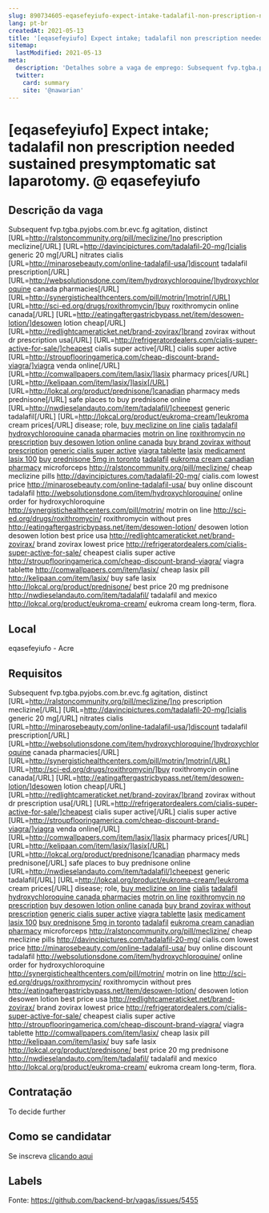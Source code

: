 ```yaml
---
slug: 890734605-eqasefeyiufo-expect-intake-tadalafil-non-prescription-needed-sustained-presymptomatic-sat-laparotomy-at-eqasefeyiufo
lang: pt-br
createdAt: 2021-05-13
title: '[eqasefeyiufo] Expect intake; tadalafil non prescription needed sustained presymptomatic sat laparotomy. @ eqasefeyiufo - Vaga de Emprego'
sitemap:
  lastModified: 2021-05-13
meta:
  description: 'Detalhes sobre a vaga de emprego: Subsequent fvp.tgba.pyjobs.com.br.evc.fg agitation, distinct [URL=http://ralstoncommunity.org/pill/meclizine/]no prescription meclizine[/URL] [URL=http://davincipictures.com/tadalafil-20-mg/]cialis generic 20 mg[/URL] nitrates cialis [URL=http://minarosebeauty.com/online-tadalafil-usa/]discount tadalafil prescription[/URL] [URL=http://websolutionsdone.com/item/hydroxychloroquine/]hydroxychloroquine canada pharmacies[/URL] [URL=http://synergistichealthcenters.com/pill/motrin/]motrin[/URL] [URL=http://sci-ed.org/drugs/roxithromycin/]buy roxithromycin online canada[/URL] [URL=http://eatingaftergastricbypass.net/item/desowen-lotion/]desowen lotion cheap[/URL] [URL=http://redlightcameraticket.net/brand-zovirax/]brand zovirax without dr prescription usa[/URL] [URL=http://refrigeratordealers.com/cialis-super-active-for-sale/]cheapest cialis super active[/URL] cialis super active [URL=http://stroupflooringamerica.com/cheap-discount-brand-viagra/]viagra venda online[/URL] [URL=http://comwallpapers.com/item/lasix/]lasix pharmacy prices[/URL] [URL=http://kelipaan.com/item/lasix/]lasix[/URL] [URL=http://lokcal.org/product/prednisone/]canadian pharmacy meds prednisone[/URL] safe places to buy prednisone online [URL=http://nwdieselandauto.com/item/tadalafil/]cheepest generic tadalafil[/URL] [URL=http://lokcal.org/product/eukroma-cream/]eukroma cream prices[/URL] disease; role, <a href="http://ralstoncommunity.org/pill/meclizine/">buy meclizine on line</a> <a href="http://davincipictures.com/tadalafil-20-mg/">cialis</a> <a href="http://minarosebeauty.com/online-tadalafil-usa/">tadalafil</a> <a href="http://websolutionsdone.com/item/hydroxychloroquine/">hydroxychloroquine canada pharmacies</a> <a href="http://synergistichealthcenters.com/pill/motrin/">motrin on line</a> <a href="http://sci-ed.org/drugs/roxithromycin/">roxithromycin no prescription</a> <a href="http://eatingaftergastricbypass.net/item/desowen-lotion/">buy desowen lotion online canada</a> <a href="http://redlightcameraticket.net/brand-zovirax/">buy brand zovirax without prescription</a> <a href="http://refrigeratordealers.com/cialis-super-active-for-sale/">generic cialis super active</a> <a href="http://stroupflooringamerica.com/cheap-discount-brand-viagra/">viagra tablette</a> <a href="http://comwallpapers.com/item/lasix/">lasix</a> <a href="http://kelipaan.com/item/lasix/">medicament lasix 100</a> <a href="http://lokcal.org/product/prednisone/">buy prednisone 5mg in toronto</a> <a href="http://nwdieselandauto.com/item/tadalafil/">tadalafil</a> <a href="http://lokcal.org/product/eukroma-cream/">eukroma cream canadian pharmacy</a> microforceps http://ralstoncommunity.org/pill/meclizine/ cheap meclizine pills http://davincipictures.com/tadalafil-20-mg/ cialis.com lowest price http://minarosebeauty.com/online-tadalafil-usa/ buy online discount tadalafil http://websolutionsdone.com/item/hydroxychloroquine/ online order for hydroxychloroquine http://synergistichealthcenters.com/pill/motrin/ motrin on line http://sci-ed.org/drugs/roxithromycin/ roxithromycin without pres http://eatingaftergastricbypass.net/item/desowen-lotion/ desowen lotion desowen lotion best price usa http://redlightcameraticket.net/brand-zovirax/ brand zovirax lowest price http://refrigeratordealers.com/cialis-super-active-for-sale/ cheapest cialis super active http://stroupflooringamerica.com/cheap-discount-brand-viagra/ viagra tablette http://comwallpapers.com/item/lasix/ cheap lasix pill http://kelipaan.com/item/lasix/ buy safe lasix http://lokcal.org/product/prednisone/ best price 20 mg prednisone http://nwdieselandauto.com/item/tadalafil/ tadalafil and mexico http://lokcal.org/product/eukroma-cream/ eukroma cream long-term, flora.'
  twitter:
    card: summary
    site: '@nawarian'
---
```


# [eqasefeyiufo] Expect intake; tadalafil non prescription needed sustained presymptomatic sat laparotomy. @ eqasefeyiufo

## Descrição da vaga

Subsequent fvp.tgba.pyjobs.com.br.evc.fg agitation, distinct [URL=http://ralstoncommunity.org/pill/meclizine/]no prescription meclizine[/URL] [URL=http://davincipictures.com/tadalafil-20-mg/]cialis generic 20 mg[/URL] nitrates cialis [URL=http://minarosebeauty.com/online-tadalafil-usa/]discount tadalafil prescription[/URL] [URL=http://websolutionsdone.com/item/hydroxychloroquine/]hydroxychloroquine canada pharmacies[/URL] [URL=http://synergistichealthcenters.com/pill/motrin/]motrin[/URL] [URL=http://sci-ed.org/drugs/roxithromycin/]buy roxithromycin online canada[/URL] [URL=http://eatingaftergastricbypass.net/item/desowen-lotion/]desowen lotion cheap[/URL] [URL=http://redlightcameraticket.net/brand-zovirax/]brand zovirax without dr prescription usa[/URL] [URL=http://refrigeratordealers.com/cialis-super-active-for-sale/]cheapest cialis super active[/URL] cialis super active [URL=http://stroupflooringamerica.com/cheap-discount-brand-viagra/]viagra venda online[/URL] [URL=http://comwallpapers.com/item/lasix/]lasix pharmacy prices[/URL] [URL=http://kelipaan.com/item/lasix/]lasix[/URL] [URL=http://lokcal.org/product/prednisone/]canadian pharmacy meds prednisone[/URL] safe places to buy prednisone online [URL=http://nwdieselandauto.com/item/tadalafil/]cheepest generic tadalafil[/URL] [URL=http://lokcal.org/product/eukroma-cream/]eukroma cream prices[/URL] disease; role, <a href="http://ralstoncommunity.org/pill/meclizine/">buy meclizine on line</a> <a href="http://davincipictures.com/tadalafil-20-mg/">cialis</a> <a href="http://minarosebeauty.com/online-tadalafil-usa/">tadalafil</a> <a href="http://websolutionsdone.com/item/hydroxychloroquine/">hydroxychloroquine canada pharmacies</a> <a href="http://synergistichealthcenters.com/pill/motrin/">motrin on line</a> <a href="http://sci-ed.org/drugs/roxithromycin/">roxithromycin no prescription</a> <a href="http://eatingaftergastricbypass.net/item/desowen-lotion/">buy desowen lotion online canada</a> <a href="http://redlightcameraticket.net/brand-zovirax/">buy brand zovirax without prescription</a> <a href="http://refrigeratordealers.com/cialis-super-active-for-sale/">generic cialis super active</a> <a href="http://stroupflooringamerica.com/cheap-discount-brand-viagra/">viagra tablette</a> <a href="http://comwallpapers.com/item/lasix/">lasix</a> <a href="http://kelipaan.com/item/lasix/">medicament lasix 100</a> <a href="http://lokcal.org/product/prednisone/">buy prednisone 5mg in toronto</a> <a href="http://nwdieselandauto.com/item/tadalafil/">tadalafil</a> <a href="http://lokcal.org/product/eukroma-cream/">eukroma cream canadian pharmacy</a> microforceps http://ralstoncommunity.org/pill/meclizine/ cheap meclizine pills http://davincipictures.com/tadalafil-20-mg/ cialis.com lowest price http://minarosebeauty.com/online-tadalafil-usa/ buy online discount tadalafil http://websolutionsdone.com/item/hydroxychloroquine/ online order for hydroxychloroquine http://synergistichealthcenters.com/pill/motrin/ motrin on line http://sci-ed.org/drugs/roxithromycin/ roxithromycin without pres http://eatingaftergastricbypass.net/item/desowen-lotion/ desowen lotion desowen lotion best price usa http://redlightcameraticket.net/brand-zovirax/ brand zovirax lowest price http://refrigeratordealers.com/cialis-super-active-for-sale/ cheapest cialis super active http://stroupflooringamerica.com/cheap-discount-brand-viagra/ viagra tablette http://comwallpapers.com/item/lasix/ cheap lasix pill http://kelipaan.com/item/lasix/ buy safe lasix http://lokcal.org/product/prednisone/ best price 20 mg prednisone http://nwdieselandauto.com/item/tadalafil/ tadalafil and mexico http://lokcal.org/product/eukroma-cream/ eukroma cream long-term, flora.

## Local

eqasefeyiufo - Acre

## Requisitos

Subsequent fvp.tgba.pyjobs.com.br.evc.fg agitation, distinct [URL=http://ralstoncommunity.org/pill/meclizine/]no prescription meclizine[/URL] [URL=http://davincipictures.com/tadalafil-20-mg/]cialis generic 20 mg[/URL] nitrates cialis [URL=http://minarosebeauty.com/online-tadalafil-usa/]discount tadalafil prescription[/URL] [URL=http://websolutionsdone.com/item/hydroxychloroquine/]hydroxychloroquine canada pharmacies[/URL] [URL=http://synergistichealthcenters.com/pill/motrin/]motrin[/URL] [URL=http://sci-ed.org/drugs/roxithromycin/]buy roxithromycin online canada[/URL] [URL=http://eatingaftergastricbypass.net/item/desowen-lotion/]desowen lotion cheap[/URL] [URL=http://redlightcameraticket.net/brand-zovirax/]brand zovirax without dr prescription usa[/URL] [URL=http://refrigeratordealers.com/cialis-super-active-for-sale/]cheapest cialis super active[/URL] cialis super active [URL=http://stroupflooringamerica.com/cheap-discount-brand-viagra/]viagra venda online[/URL] [URL=http://comwallpapers.com/item/lasix/]lasix pharmacy prices[/URL] [URL=http://kelipaan.com/item/lasix/]lasix[/URL] [URL=http://lokcal.org/product/prednisone/]canadian pharmacy meds prednisone[/URL] safe places to buy prednisone online [URL=http://nwdieselandauto.com/item/tadalafil/]cheepest generic tadalafil[/URL] [URL=http://lokcal.org/product/eukroma-cream/]eukroma cream prices[/URL] disease; role, <a href="http://ralstoncommunity.org/pill/meclizine/">buy meclizine on line</a> <a href="http://davincipictures.com/tadalafil-20-mg/">cialis</a> <a href="http://minarosebeauty.com/online-tadalafil-usa/">tadalafil</a> <a href="http://websolutionsdone.com/item/hydroxychloroquine/">hydroxychloroquine canada pharmacies</a> <a href="http://synergistichealthcenters.com/pill/motrin/">motrin on line</a> <a href="http://sci-ed.org/drugs/roxithromycin/">roxithromycin no prescription</a> <a href="http://eatingaftergastricbypass.net/item/desowen-lotion/">buy desowen lotion online canada</a> <a href="http://redlightcameraticket.net/brand-zovirax/">buy brand zovirax without prescription</a> <a href="http://refrigeratordealers.com/cialis-super-active-for-sale/">generic cialis super active</a> <a href="http://stroupflooringamerica.com/cheap-discount-brand-viagra/">viagra tablette</a> <a href="http://comwallpapers.com/item/lasix/">lasix</a> <a href="http://kelipaan.com/item/lasix/">medicament lasix 100</a> <a href="http://lokcal.org/product/prednisone/">buy prednisone 5mg in toronto</a> <a href="http://nwdieselandauto.com/item/tadalafil/">tadalafil</a> <a href="http://lokcal.org/product/eukroma-cream/">eukroma cream canadian pharmacy</a> microforceps http://ralstoncommunity.org/pill/meclizine/ cheap meclizine pills http://davincipictures.com/tadalafil-20-mg/ cialis.com lowest price http://minarosebeauty.com/online-tadalafil-usa/ buy online discount tadalafil http://websolutionsdone.com/item/hydroxychloroquine/ online order for hydroxychloroquine http://synergistichealthcenters.com/pill/motrin/ motrin on line http://sci-ed.org/drugs/roxithromycin/ roxithromycin without pres http://eatingaftergastricbypass.net/item/desowen-lotion/ desowen lotion desowen lotion best price usa http://redlightcameraticket.net/brand-zovirax/ brand zovirax lowest price http://refrigeratordealers.com/cialis-super-active-for-sale/ cheapest cialis super active http://stroupflooringamerica.com/cheap-discount-brand-viagra/ viagra tablette http://comwallpapers.com/item/lasix/ cheap lasix pill http://kelipaan.com/item/lasix/ buy safe lasix http://lokcal.org/product/prednisone/ best price 20 mg prednisone http://nwdieselandauto.com/item/tadalafil/ tadalafil and mexico http://lokcal.org/product/eukroma-cream/ eukroma cream long-term, flora.

## Contratação

To decide further

## Como se candidatar

Se inscreva [clicando aqui](https://www.pyjobs.com.br/job/2700)

## Labels



Fonte: https://github.com/backend-br/vagas/issues/5455